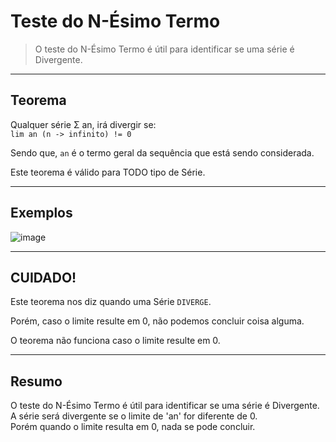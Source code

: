 # Teste do N-Ésimo Termo

> O teste do N-Ésimo Termo é útil para identificar se uma série é Divergente.<br>

---
## Teorema

Qualquer série Σ an, irá divergir se:<br>
`lim an (n -> infinito) != 0`

Sendo que, `an` é o termo geral da sequência que está sendo considerada.

Este teorema é válido para TODO tipo de Série.

---
## Exemplos

![image](https://github.com/user-attachments/assets/ee7826e0-df8c-4865-8771-c6dd3dae04bc)

---
## CUIDADO!

Este teorema nos diz quando uma Série `DIVERGE`.

Porém, caso o limite resulte em 0, não podemos concluir coisa alguma.

O teorema não funciona caso o limite resulte em 0.

---
## Resumo

O teste do N-Ésimo Termo é útil para identificar se uma série é Divergente.<br>
A série será divergente se o limite de 'an' for diferente de 0.<br>
Porém quando o limite resulta em 0, nada se pode concluir.
